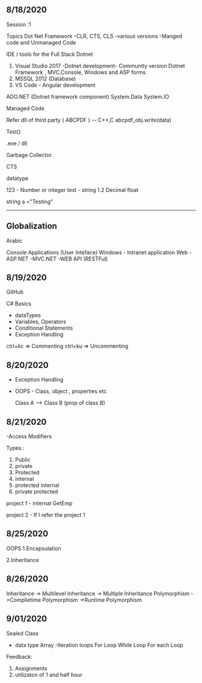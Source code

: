 8/18/2020
-----------------

Session :1 

Topics 
Dot Net Framework 
	-CLR, CTS, CLS
	-various versions
	-Manged code and Unmanaged Code

IDE / tools for the Full Stack Dotnet


1. Visual Studio 2017 -Dotnet development- Community version
	Dotnet Framework , MVC,Console, Windows and ASP forms
2. MSSQL 2012 (Database)
3. VS Code - Angular development


ADO.NET (Dotnet framework component)
System.Data
System.IO

Managed Code 


Refer dll of third party ( ABCPDF ) -- C++,C
 abcpdf_obj.write(data)
 
 Test()
 
 
 .exe / dll
 
 Garbage Collector
 
  
 CTS
 
 datatype 
 
 123 - Number or integer
 test - string 
 1.2 Decimal float
 
 string a ="Testing"
 
 
 -------------------
 
 Globalization 
 ----
 Arabic 
 
 Console Applications (User Inteface) 
 Windows - Intranet application 
 Web 
 -ASP.NET
 -MVC.NET
 -WEB API (RESTFul)
 
 
 
 8/19/2020
 -----------
 
 GitHub 
 
 C# Basics
 - dataTypes
 - Variables, Operators
 - Conditional Statements
 - Exception Handling
 
 ctrl+kc => Commenting
 ctrl+ku => Uncommenting
 
 
 
 8/20/2020
 ------------
 
 - Exception Handling
 
 - OOPS -
	Class, object , properties etc
	
	
	
	Class A --> Class B (prop of class B)
	
	
 
 8/21/2020
 ----------
-Access Modifiers

Types :

1. Public 
2. private 
3. Protected
4. internal
5. protected internal 
6. private protected
 
 
 project 1 - internal GetEmp 
 
 project 2  - If I refer the project 1 


8/25/2020
---------
OOPS
1.Encapsulation
	
2.Inheritance

8/26/2020
--------
Inheritance 
	-> Multilevel Inheritance
	-> Multiple Inheritance
Polymorphism
	->Complietime Polymorphism
	->Runtime Polymorphism

9/01/2020
---------
Sealed Class

- data type 
	Array
-Iteration loops 
	For Loop
	While Loop
	For each Loop

Feedback:
1. Assignments
2. utilizaton of 1 and half hour 



 
 
 
 
 
 
 
 
 
 
 
 
 
 
 
 
 
 
 
 
 
 
 
 
 
 
 
 
 
 
 
 
 
 
 
 
 
 
 
 
 
 
 
 
 
 
 
 
 

